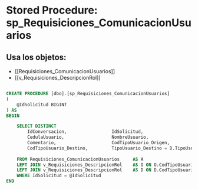 # Stored Procedure: sp_Requisiciones_ComunicacionUsuarios

## Usa los objetos:
- [[Requisiciones_ComunicacionUsuarios]]
- [[v_Requisiciones_DescripcionRol]]

```sql

CREATE PROCEDURE [dbo].[sp_Requisiciones_ComunicacionUsuarios]
(
	@IdSolicitud BIGINT
) AS
BEGIN

	SELECT DISTINCT 
		IdConversacion,					IdSolicitud,								UserID,					
		CedulaUsuario,					NombreUsuario,								FechaRegistro, 					
		Comentario,						CodTipoUsuario_Origen,						TipoUsuario_Origen = O.TipoUsuario,		
		CodTipoUsuario_Destino,			TipoUsuario_Destino = D.TipoUsuario
	
	FROM Requisiciones_ComunicacionUsuarios		AS A
	LEFT JOIN v_Requisiciones_DescripcionRol	AS O ON O.CodTipoUsuario = A.CodTipoUsuario_Origen   
	LEFT JOIN v_Requisiciones_DescripcionRol	AS D ON D.CodTipoUsuario = A.CodTipoUsuario_Destino 
	WHERE IdSolicitud = @IdSolicitud
END

```
